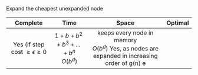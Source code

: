 Expand the cheapest unexpanded node

|                 Complete                 |                  Time                   |                 Space                  |                        Optimal                          |
| :--------------------------------------: | :-------------------------------------: | :------------------------------------: | :----------------------------------------------------: |
| Yes (if step cost $\geq \epsilon \geq 0$ | $1+b + b^2 + b^3 + ...+b^n$<br>$O(b^d)$ | keeps every node in memory<br>$O(b^d)$ Yes, as nodes are expanded in increasing order of g(n) e  |
